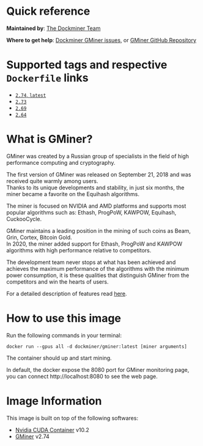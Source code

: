 # Quick reference

**Maintained by**: [The Dockminer Team](https://github.com/dockminer/gminer)

**Where to get help**: [Dockminer GMiner issues](https://github.com/dockminer/gminer/issues), or [GMiner GitHub Repository](https://github.com/develsoftware/GMinerRelease)

# Supported tags and respective `Dockerfile` links

- [`2.74`, `latest`](https://github.com/dockminer/gminer/blob/v2.74/Dockerfile)
- [`2.73`](https://github.com/dockminer/gminer/blob/v2.73/Dockerfile)
- [`2.69`](https://github.com/dockminer/gminer/blob/v2.69/Dockerfile)
- [`2.64`](https://github.com/dockminer/gminer/blob/v2.64/Dockerfile)

# What is GMiner?

GMiner was created by a Russian group of specialists in the field of high performance computing and cryptography.

The first version of GMiner was released on September 21, 2018 and was received quite warmly among users.<br/>
Thanks to its unique developments and stability, in just six months, the miner became a favorite on the Equihash algorithms.

The miner is focused on NVIDIA and AMD platforms and supports most popular algorithms such as: Ethash, ProgPoW, KAWPOW, Equihash, CuckooCycle.

GMiner maintains a leading position in the mining of such coins as Beam, Grin, Cortex, Bitcoin Gold.<br/>
In 2020, the miner added support for Ethash, ProgPoW and KAWPOW algorithms with high performance relative to competitors.

The development team never stops at what has been achieved and achieves the maximum performance of the algorithms with the minimum power consumption, it is these qualities that distinguish GMiner from the competitors and win the hearts of users.

For a detailed description of features read [here](https://github.com/develsoftware/GMinerRelease).

# How to use this image

Run the following commands in your terminal:

`docker run --gpus all -d dockminer/gminer:latest [miner arguments]`

The container should up and start mining.

In default, the docker expose the 8080 port for GMiner monitoring page, you can connect http://localhost:8080 to see the web page.

# Image Information

This image is built on top of the following softwares:

- [Nvidia CUDA Container](https://gitlab.com/nvidia/container-images/cuda) v10.2
- [GMiner](https://github.com/develsoftware/GMinerRelease) v2.74

